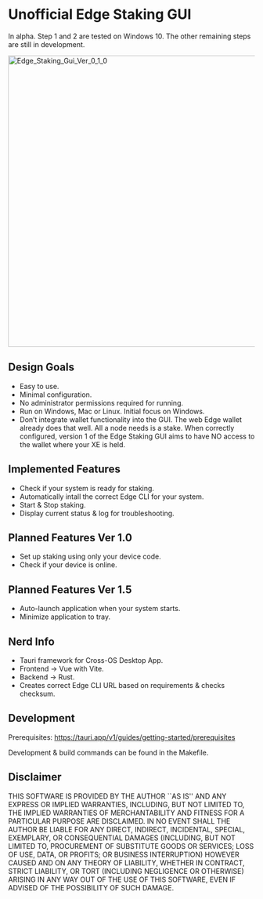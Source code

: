 # Unofficial Edge Staking GUI

In alpha. Step 1 and 2 are tested on Windows 10. The other remaining steps are still in development.

<img width="594" alt="Edge_Staking_Gui_Ver_0_1_0" src="https://user-images.githubusercontent.com/113918164/232255569-e3b9fb54-fe19-478c-9b39-3507dcfc0bdc.PNG">

## Design Goals
- Easy to use.
- Minimal configuration.
- No administrator permissions required for running.
- Run on Windows, Mac or Linux. Initial focus on Windows.
- Don’t integrate wallet functionality into the GUI. The web Edge wallet already does that well. All a node needs is a stake. When correctly configured, version 1 of the Edge Staking GUI aims to have NO access to the wallet where your XE is held.

## Implemented Features
- Check if your system is ready for staking.
- Automatically intall the correct Edge CLI for your system.
- Start & Stop staking.
- Display current status & log for troubleshooting.

## Planned Features Ver 1.0
- Set up staking using only your device code.
- Check if your device is online.

## Planned Features Ver 1.5
- Auto-launch application when your system starts.
- Minimize application to tray.

## Nerd Info
- Tauri framework for Cross-OS Desktop App.
- Frontend -> Vue with Vite.
- Backend -> Rust.
- Creates correct Edge CLI URL based on requirements & checks checksum.

## Development

Prerequisites: https://tauri.app/v1/guides/getting-started/prerequisites

Development & build commands can be found in the Makefile.

## Disclaimer
THIS SOFTWARE IS PROVIDED BY THE AUTHOR ``AS IS'' AND ANY EXPRESS OR IMPLIED WARRANTIES, INCLUDING, BUT NOT LIMITED TO, THE IMPLIED WARRANTIES OF MERCHANTABILITY AND FITNESS FOR A PARTICULAR PURPOSE ARE DISCLAIMED. IN NO EVENT SHALL THE AUTHOR BE LIABLE FOR ANY DIRECT, INDIRECT, INCIDENTAL, SPECIAL, EXEMPLARY, OR CONSEQUENTIAL DAMAGES (INCLUDING, BUT NOT LIMITED TO, PROCUREMENT OF SUBSTITUTE GOODS OR SERVICES; LOSS OF USE, DATA, OR PROFITS; OR BUSINESS INTERRUPTION) HOWEVER CAUSED AND ON ANY THEORY OF LIABILITY, WHETHER IN CONTRACT, STRICT LIABILITY, OR TORT (INCLUDING NEGLIGENCE OR OTHERWISE) ARISING IN ANY WAY OUT OF THE USE OF THIS SOFTWARE, EVEN IF ADVISED OF THE POSSIBILITY OF SUCH DAMAGE.
